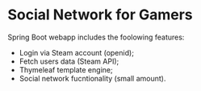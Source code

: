 # Social Network for Gamers

Spring Boot webapp includes the foolowing features:

- Login via Steam account (openid);
- Fetch users data (Steam API);
- Thymeleaf template engine;
- Social network fucntionality (small amount).
